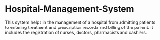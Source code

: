 # Hospital-Management-System
This system helps in the management of a hospital from admitting patients to entering treatment and prescription records and billing of the patient. it includes the registration of nurses, doctors, pharmacists and cashiers.
